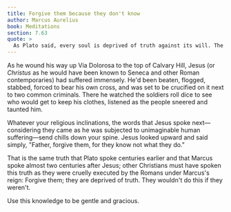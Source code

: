 ```yaml
---
title: Forgive them because they don't know
author: Marcus Aurelius
book: Meditations
section: 7.63
quote: >
  As Plato said, every soul is deprived of truth against its will. The same holds true for justice, self-control, goodwill to others, and every similar virtue. It's essential to constantly keep this in your mind, for it will make you more gentle to all.
---
```


As he wound his way up Via Dolorosa to the top of Calvary Hill, Jesus (or _Christus_ as he would have been known to Seneca and other Roman contemporaries) had suffered immensely. He'd been beaten, flogged, stabbed, forced to bear his own cross, and was set to be crucified on it next to two common criminals. There he watched the soldiers roll dice to see who would get to keep his clothes, listened as the people sneered and taunted him.

Whatever your religious inclinations, the words that Jesus spoke next—considering they came as he was subjected to unimaginable human suffering—send chills down your spine. Jesus looked upward and said simply, "Father, forgive them, for they know not what they do."

That is the same truth that Plato spoke centuries earlier and that Marcus spoke almost two centuries after Jesus; other Christians must have spoken this truth as they were cruelly executed by the Romans under Marcus's reign: Forgive them; they are deprived of truth. They wouldn't do this if they weren't.

Use this knowledge to be gentle and gracious.
